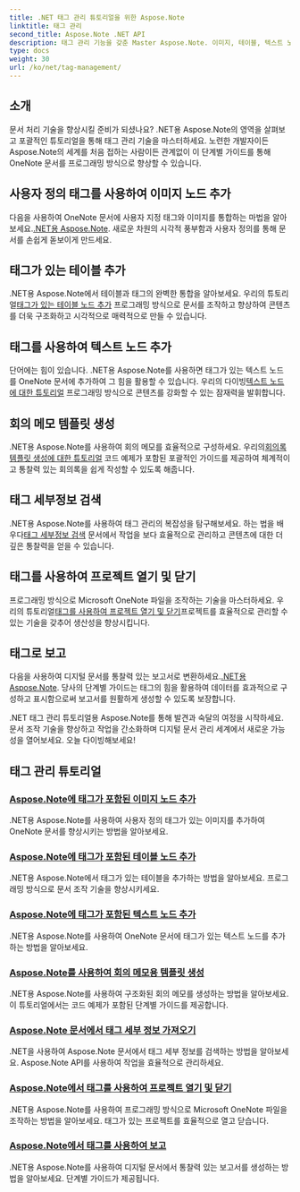 ```yaml
---
title: .NET 태그 관리 튜토리얼을 위한 Aspose.Note
linktitle: 태그 관리
second_title: Aspose.Note .NET API
description: 태그 관리 기능을 갖춘 Master Aspose.Note. 이미지, 테이블, 텍스트 노드를 추가하고 회의록을 생성하세요. 태그 세부 정보를 검색하고 문서 조작을 강화합니다.
type: docs
weight: 30
url: /ko/net/tag-management/
---
```


## 소개

문서 처리 기술을 향상시킬 준비가 되셨나요? .NET용 Aspose.Note의 영역을 살펴보고 포괄적인 튜토리얼을 통해 태그 관리 기술을 마스터하세요. 노련한 개발자이든 Aspose.Note의 세계를 처음 접하는 사람이든 관계없이 이 단계별 가이드를 통해 OneNote 문서를 프로그래밍 방식으로 향상할 수 있습니다.

## 사용자 정의 태그를 사용하여 이미지 노드 추가
 다음을 사용하여 OneNote 문서에 사용자 지정 태그와 이미지를 통합하는 마법을 알아보세요.[.NET용 Aspose.Note](./add-image-node-tag/). 새로운 차원의 시각적 풍부함과 사용자 정의를 통해 문서를 손쉽게 돋보이게 만드세요.

## 태그가 있는 테이블 추가
 .NET용 Aspose.Note에서 테이블과 태그의 완벽한 통합을 알아보세요. 우리의 튜토리얼[태그가 있는 테이블 노드 추가](./add-table-node-tag/) 프로그래밍 방식으로 문서를 조작하고 향상하여 콘텐츠를 더욱 구조화하고 시각적으로 매력적으로 만들 수 있습니다.

## 태그를 사용하여 텍스트 노드 추가
단어에는 힘이 있습니다. .NET용 Aspose.Note를 사용하면 태그가 있는 텍스트 노드를 OneNote 문서에 추가하여 그 힘을 활용할 수 있습니다. 우리의 다이빙[텍스트 노드에 대한 튜토리얼](./add-text-node-tag/) 프로그래밍 방식으로 콘텐츠를 강화할 수 있는 잠재력을 발휘합니다.

## 회의 메모 템플릿 생성
 .NET용 Aspose.Note를 사용하여 회의 메모를 효율적으로 구성하세요. 우리의[회의록 템플릿 생성에 대한 튜토리얼](./generate-template-meeting-notes/) 코드 예제가 포함된 포괄적인 가이드를 제공하여 체계적이고 통찰력 있는 회의록을 쉽게 작성할 수 있도록 해줍니다.

## 태그 세부정보 검색
 .NET용 Aspose.Note를 사용하여 태그 관리의 복잡성을 탐구해보세요. 하는 법을 배우다[태그 세부정보 검색](./get-tag-details/) 문서에서 작업을 보다 효율적으로 관리하고 콘텐츠에 대한 더 깊은 통찰력을 얻을 수 있습니다.

## 태그를 사용하여 프로젝트 열기 및 닫기
 프로그래밍 방식으로 Microsoft OneNote 파일을 조작하는 기술을 마스터하세요. 우리의 튜토리얼[태그를 사용하여 프로젝트 열기 및 닫기](./open-close-projects-tags/)프로젝트를 효율적으로 관리할 수 있는 기술을 갖추어 생산성을 향상시킵니다.

## 태그로 보고
 다음을 사용하여 디지털 문서를 통찰력 있는 보고서로 변환하세요.[.NET용 Aspose.Note](./reporting-tags/). 당사의 단계별 가이드는 태그의 힘을 활용하여 데이터를 효과적으로 구성하고 표시함으로써 보고서를 원활하게 생성할 수 있도록 보장합니다.

.NET 태그 관리 튜토리얼용 Aspose.Note를 통해 발견과 숙달의 여정을 시작하세요. 문서 조작 기술을 향상하고 작업을 간소화하며 디지털 문서 관리 세계에서 새로운 가능성을 열어보세요. 오늘 다이빙해보세요!
## 태그 관리 튜토리얼
### [Aspose.Note에 태그가 포함된 이미지 노드 추가](./add-image-node-tag/)
.NET용 Aspose.Note를 사용하여 사용자 정의 태그가 있는 이미지를 추가하여 OneNote 문서를 향상시키는 방법을 알아보세요.
### [Aspose.Note에 태그가 포함된 테이블 노드 추가](./add-table-node-tag/)
.NET용 Aspose.Note에서 태그가 있는 테이블을 추가하는 방법을 알아보세요. 프로그래밍 방식으로 문서 조작 기술을 향상시키세요.
### [Aspose.Note에 태그가 포함된 텍스트 노드 추가](./add-text-node-tag/)
.NET용 Aspose.Note를 사용하여 OneNote 문서에 태그가 있는 텍스트 노드를 추가하는 방법을 알아보세요.
### [Aspose.Note를 사용하여 회의 메모용 템플릿 생성](./generate-template-meeting-notes/)
.NET용 Aspose.Note를 사용하여 구조화된 회의 메모를 생성하는 방법을 알아보세요. 이 튜토리얼에서는 코드 예제가 포함된 단계별 가이드를 제공합니다.
### [Aspose.Note 문서에서 태그 세부 정보 가져오기](./get-tag-details/)
.NET을 사용하여 Aspose.Note 문서에서 태그 세부 정보를 검색하는 방법을 알아보세요. Aspose.Note API를 사용하여 작업을 효율적으로 관리하세요.
### [Aspose.Note에서 태그를 사용하여 프로젝트 열기 및 닫기](./open-close-projects-tags/)
.NET용 Aspose.Note를 사용하여 프로그래밍 방식으로 Microsoft OneNote 파일을 조작하는 방법을 알아보세요. 태그가 있는 프로젝트를 효율적으로 열고 닫습니다.
### [Aspose.Note에서 태그를 사용하여 보고](./reporting-tags/)
.NET용 Aspose.Note를 사용하여 디지털 문서에서 통찰력 있는 보고서를 생성하는 방법을 알아보세요. 단계별 가이드가 제공됩니다.